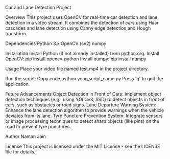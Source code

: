 Car and Lane Detection Project

Overview
This project uses OpenCV for real-time car detection and lane detection in a video stream. It combines the detection of cars using Haar cascades and lane detection using Canny edge detection and Hough transform.

Dependencies
Python 3.x
OpenCV (cv2)
numpy

Installation
Install Python (if not already installed) from python.org.
Install OpenCV:
pip install opencv-python
Install numpy:
pip install numpy

Usage
Place your video file named test.mp4 in the project directory.

Run the script:
Copy code
python your_script_name.py
Press 'q' to quit the application.

Future Advancements
Object Detection in Front of Cars: Implement object detection techniques (e.g., using YOLOv3, SSD) to detect objects in front of cars, such as obstacles or road signs.
Lane Departure Warning System: Enhance the lane detection algorithm to provide warnings when the vehicle deviates from its lane.
Tyre Puncture Prevention System: Integrate sensors or image processing techniques to detect sharp objects (like pins) on the road to prevent tyre punctures.

Author
Naman Jain

License
This project is licensed under the MIT License - see the LICENSE file for details.
